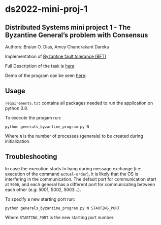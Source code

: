 # ds2022-mini-proj-1
## Distributed Systems mini project 1 - The Byzantine General’s problem with Consensus

Authors: Braian O. Dias,  Amey Chandrakant Dareka

Implementation of [Byzantine fault tolerance (BFT)](https://en.wikipedia.org/wiki/Byzantine_fault)

Full Description of the task is [here](https://courses.cs.ut.ee/LTAT.06.007/2022_spring/uploads/Main/Mini-project2-DS2022.pdf) 

Demo of the program can be seen [here](video/demo.mp4): 


## Usage

`requirements.txt` contains all packages needed to run the application on python 3.8.

To execute the progam run:

```
python generals_byzantine_program.py N
```
Where `N` is the number of processes (generals) to be created during initialization.

## Troubleshooting

In case the execution starts to hang during message exchange (i.e: execution of the command `actual-order`), it is likely that the OS is interfering in the communication.
The default port for communication start at `5000`, and each general has a different port for communicating between each other (e.g: 5001, 5002, 5003...).

To specify a new starting port run:

```
python generals_byzantine_program.py N STARTING_PORT
```

Where `STARTING_PORT` is the new starting port number.